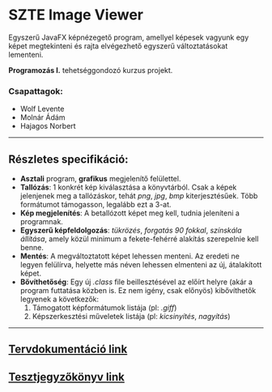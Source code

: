 # SZTE Image Viewer
Egyszerű JavaFX képnézegető program, amellyel képesek vagyunk egy képet megtekinteni és rajta elvégezhető egyszerű változtatásokat lementeni.

**Programozás I.** tehetséggondozó kurzus projekt.

### Csapattagok:
* Wolf Levente
* Molnár Ádám
* Hajagos Norbert

---
## Részletes specifikáció:

* **Asztali** program, **grafikus** megjelenítő felülettel.
* **Tallózás**: 1 konkrét kép kiválasztása a könyvtárból. Csak a képek jelenjenek meg a tallózáskor, tehát _png_, _jpg_, _bmp_ kiterjesztésűek. Több formátumot támogasson, legalább ezt a 3-at. 
* **Kép megjelenítés**: A betallózott képet meg kell, tudnia jeleníteni a programnak.
* **Egyszerű képfeldolgozás**: _tükrözés_, _forgatás 90 fokkal_, _színskála állítása_, amely közül minimum a fekete-fehérré alakítás szerepelnie kell benne.
* **Mentés**: A megváltoztatott képet lehessen menteni. Az eredeti ne legyen felülírva, helyette más néven lehessen elmenteni az új, átalakított képet.
* **Bővíthetőség**: Egy új _.class_ file beillesztésével az előírt helyre (akár a program futtatása közben is. Ez nem igény, csak előnyös) kibővíthetők legyenek a következők:
  1. Támogatott képformátumok listája (pl: _.giff_)
  2. Képszerkesztési műveletek listája (pl: _kicsinyítés_, _nagyítás_)
---
## [Tervdokumentáció link](https://lucid.app/lucidchart/invitations/accept/1ed963ff-de0c-4eea-940d-d41ed3c0cab4)

## [Tesztjegyzőkönyv link](./TestReport.md)